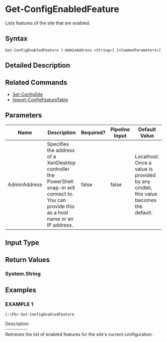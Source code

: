 ﻿# Get-ConfigEnabledFeature

   Lists features of the site that are enabled.

## Syntax
```
Get-ConfigEnabledFeature [-AdminAddress <String>] [<CommonParameters>]
```

## Detailed Description
   

## Related Commands
  * [Set-ConfigSite](Set-ConfigSite/)
  * [Import-ConfigFeatureTable](Import-ConfigFeatureTable/)
## Parameters

| Name   | Description | Required? | Pipeline Input | Default Value |
| --- | --- | --- | --- | --- |
| AdminAddress | Specifies the address of a XenDesktop controller the PowerShell snap-in will connect to. You can provide this as a host name or an IP address. | false | false | Localhost. Once a value is provided by any cmdlet, this value becomes the default. |

## Input Type
### 
   
## Return Values
### System.String
   
## Examples

### EXAMPLE 1
```
C:\PS> Get-ConfigEnabledFeature
```
   Description<br>-----------<br>Retrieves the list of enabled features for the site's current configuration.
